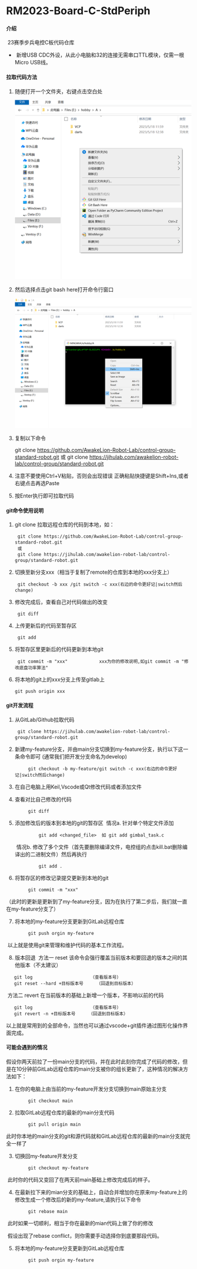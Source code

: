 # RM2023-Board-C-StdPeriph

#### 介绍
​	23赛季步兵电控C板代码仓库

- ​	新增USB CDC外设，从此小电脑和32的连接无需串口TTL模块，仅需一根Micro USB线。

#### 拉取代码方法
1. 随便打开一个文件夹，右键点击空白处

   <img src="Assets/1 (1).png" alt="1 (1)" style="zoom:65%;" />

2. 然后选择点击git bash here打开命令行窗口

   <img src="Assets/1 (2).png" alt="1 (2)" style="zoom:50%;" />

3. 复制以下命令

   	git clone https://github.com/AwakeLion-Robot-Lab/control-group-standard-robot.git
   	或
   	git clone https://jihulab.com/awakelion-robot-lab/control-group/standard-robot.git

4. 注意不要使用Ctrl+V粘贴，否则会出现错误
   正确粘贴快捷键是Shift+Ins,或者右键点击再选Paste

5. 按Enter执行即可拉取代码

   

#### git命令使用说明
1. git clone 拉取远程仓库的代码到本地，如：

      	git clone https://github.com/AwakeLion-Robot-Lab/control-group-standard-robot.git
     	或
     	git clone https://jihulab.com/awakelion-robot-lab/control-group/standard-robot.git
     
2. 切换至新分支xxx（相当于复制了remote的仓库到本地的xxx分支上）

     	git checkout -b xxx /git switch -c xxx(右边的命令更好记|switch然后change)


3. 修改完成后，查看自己对代码做出的改变

     	git diff 

5. 上传更新后的代码至暂存区

     	git add 

6. 将暂存区里更新后的代码更新到本地git
	

     	git commit -m "xxx"            xxx为你的修改说明,如git commit -m "修改底盘功率算法"

7.  将本地的git上的xxx分支上传至gitlab上

     	git push origin xxx



#### git开发流程
1. 从GitLab/Github拉取代码

    	git clone https://jihulab.com/awakelion-robot-lab/control-group/standard-robot.git

2. 新建my-feature分支，并由main分支切换到my-feature分支，执行以下这一条命令即可          (通常我们把开发分支命名为develop)

			git checkout -b my-feature/git switch -c xxx(右边的命令更好记|switch然后change)

3. 在自己电脑上用Keil,Vscode或Qt修改代码或者添加文件

4. 查看对比自己修改的代码

			git diff

5. 添加修改后的版本到本地的git的暂存区
	​		情况a.	针对单个特定文件添加

				git add <changed_file>  如 git add gimbal_task.c

	​		情况b.	修改了多个文件（首先要删除编译文件，电控组的点击kill.bat删除编译出的二进制文件）然后再执行
	
				git add .

6. 将暂存区的修改记录提交更新到本地的git

			git commit -m "xxx"

​		（此时的更新是更新到了my-feature分支，因为在执行了第二步后，我们就一直在my-feature分支了）

7. 将本地的my-feature分支更新到GitLab远程仓库

			git push orgin my-feature

​	以上就是使用git来管理和维护代码的基本工作流程。

8. 版本回退
​	方法一	reset	该命令会强行覆盖当前版本和要回退的版本之间的其他版本（不太建议）
```
   git log                      （查看版本号）
   git reset --hard +目标版本号     （回退到目标版本）
```

​	方法二	revert	在当前版本的基础上新增一个版本，不影响以前的代码
```
   git log                      （查看版本号）
   git revert -n +目标版本号     （回退到目标版本）
```
​	以上就是常用到的全部命令，当然也可以通过vscode+git插件通过图形化操作界面完成。



#### 可能会遇到的情况

​	假设你两天前拉了一份main分支的代码，并在此时此刻你完成了代码的修改，但是在10分钟前GitLab远程仓库的main分支被你的组长更新了，这种情况的解决方法如下：

1. 在你的电脑上由当前的my-feature开发分支切换到main原始主分支

			git checkout main

2. 拉取GitLab远程仓库的最新的main分支代码

			git pull origin main

​		此时你本地的main分支的git和源代码就和GitLab远程仓库的最新的main分支就完全一样了

3. 切换回my-feature开发分支

			git checkout my-feature

​    	此时你的代码又变回了在两天前main基础上修改完成后的样子。

4. 在最新拉下来的mian分支的基础上，自动合并增加你在原来my-feature上的修改生成一个修改后的新的my-feature,请执行以下命令

			git rebase main

​		此时如果一切顺利，相当于你在最新的mian代码上做了你的修改

​		假设出现了rebase conflict，则你需要手动选择你到底要那段代码。

5. 将本地的my-feature分支更新到GitLab远程仓库

			git push orgin my-feature





 



















